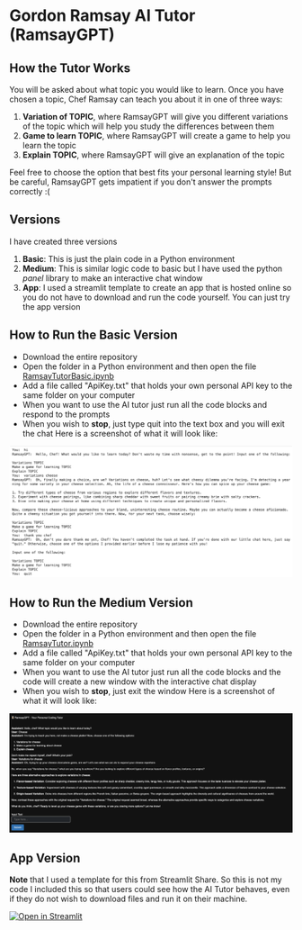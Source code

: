 # Gordon Ramsay AI Tutor (RamsayGPT)
## How the Tutor Works
You will be asked about what topic you would like to learn. Once you have chosen a topic, Chef Ramsay can teach you about it in one of three ways:

1. **Variation of TOPIC**, where RamsayGPT will give you different variations of the topic which will help you study the differences between them
2. **Game to learn TOPIC**, where RamsayGPT will create a game to help you learn the topic
3. **Explain TOPIC**, where RamsayGPT will give an explanation of the topic
   
Feel free to choose the option that best fits your personal learning style! But be careful, RamsayGPT gets impatient if you don't answer the prompts correctly :(

## Versions
I have created three versions 
1. **Basic**: This is just the plain code in a Python environment
2. **Medium**: This is similar logic code to basic but I have used the python _panel_ library to make an interactive chat window
3. **App**: I used a streamlit template to create an app that is hosted online so you do not have to download and run the code yourself. You can just try the app version

## How to Run the Basic Version
- Download the entire repository
- Open the folder in a Python environment and then open the file [RamsayTutorBasic.ipynb](https://github.com/johannaschmidle/Gordon-Ramsay-AI-Tutor/blob/main/RamsayTutorBasic.ipynb)
- Add a file called "ApiKey.txt" that holds your own personal API key to the same folder on your computer
- When you want to use the AI tutor just run all the code blocks and respond to the prompts
- When you wish to **stop**, just type quit into the text box and you will exit the chat
Here is a screenshot of what it will look like:
<p align="center">
    <img src="RamsayBasicSC.png" alt="Tableau Dashboard" width="900">
</p>
  
## How to Run the Medium Version
- Download the entire repository
- Open the folder in a Python environment and then open the file [RamsayTutor.ipynb](https://github.com/johannaschmidle/Gordon-Ramsay-AI-Tutor/blob/main/RamsayTutor.ipynb)
- Add a file called "ApiKey.txt" that holds your own personal API key to the same folder on your computer
- When you want to use the AI tutor just run all the code blocks and the code will create a new window with the interactive chat display
- When you wish to **stop**, just exit the window
Here is a screenshot of what it will look like:
<p align="center">
    <img src="RamsayMediumSC.png" alt="Tableau Dashboard" width="900">
</p>
  
## App Version 
**Note** that I used a template for this from Streamlit Share. So this is not my code I included this so that users could see how the AI Tutor behaves, even if they do not wish to download files and run it on their machine.

[![Open in Streamlit](https://static.streamlit.io/badges/streamlit_badge_black_white.svg)](https://chatbot-8eqzu4tw5mc.streamlit.app/)
